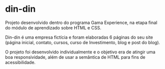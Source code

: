 # din-din
Projeto desenvolvido dentro do programa Gama Experience, na etapa final do módulo de aprendizado sobre HTML e CSS.

Din-din é uma empresa fictícia e foram elaboradas 6 páginas do seu site (página inicial, contato, cursos, curso de Investimento, blog e post do blog). 

O projeto foi desenvolvido individualmente e o objetivo era de atingir uma boa responsividade, além de usar a semântica de HTML para fins de acessibilidade.

